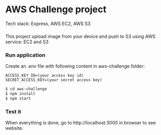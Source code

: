 # AWS Challenge project 

Tech stack: Express, AWS EC2, AWS S3


###
 
This project upload image from your device and push to S3 using AWS service: EC2 and S3



### Run application

Create an .env file with following content in aws-challenge folder:

```
ACCESS_KEY_ID=(your access key id)
SECRET_ACCESS_KEY=(your secret access key)
```

```sh
$ cd aws-challenge
$ npm install 
$ npm start
```

### Test it

When everything is done, go to http://localhost:3000 in browser to see website.

